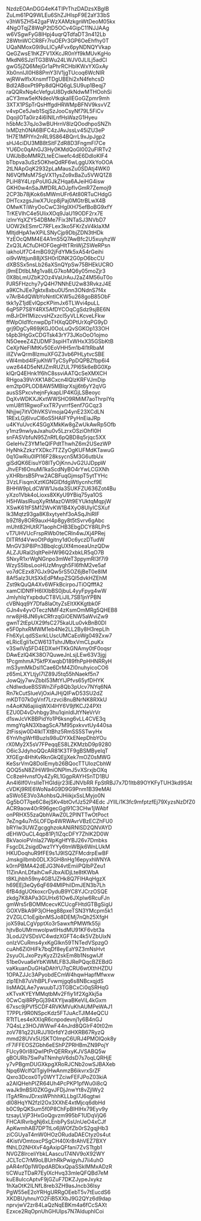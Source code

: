 NzdzEOAnDGG4eK4TIPrThzDADzsXBgIB
ZuLm61PQ9WLEu6ShZJHlspF9E2aY33bS
v3hW5ZH542gaFWzXAMzkgnWtDeoM05kx
4NgOTqjZ8WqP2tD5OCv4GipC11NJJAAg
w6VSgwFyG8IHpj4uqrQTdfaDT3n412Lb
28WtnWCCR8Fr7ruOEPr3GP6OeEhfhy0T
UQaNMoxG9i9uLICyAFvx6pyNDNQYVkap
QeGZwsE1hKZFV1XKcJR0nYf9kMUvKgHo
MkdN6SJzITG3BWu24LWJV0JLlLj5adCl
gwG5jZQ6MejGr1aPhrRCHblKWxYXGxAy
Xb0nnIJI0H88PmY3IV1jgTUcoq6WcNIR
wjRWwlflxXnsmfTDgUBEhi2xN4fehcsD
Bdl2ABoxPt9Pp8dQHQ6gLSU9up1Beqj7
raQQRxNq4cVefguU8DydkNdwMTHOohSi
aCY3mw5eKNdeoVtkqkalIEGoGZpmr9mh
3XTX1PSpTrQsHffgdHRWMpBFNV9ksvVZ
v4vpCe5Jwb1SqjSzJooCsyNf79L5FiCv
DqojIOTa0irz4i6INILnfHsWazG1Hyeu
h5bMc37qJo3wBUHrnV8lzQOodhpoSNZh
lxMDzh0NA6BlFC4zJAvJssLv45iZU3eP
1H7E1MPIYn2nRL9S864BQrrL9xJpJgp2
sHJ4ciDU3MB8tSitFZdR8D3FngmFl7Ce
YU6Dc0qAhGJ3Hy0KMdQoGl002uFIRTv2
UWJbBoMMRZLteECiwefc4dE6DdIoKlF4
bTbpva3uSz5OKheQdRF6wLggUXkYoOOA
2tLNApGqK2932pLaMausZu0SDAtj4WK0
N6VQfMsM7SgVX11ysZo9xBaZu5VWQ1Z8
PLiH8Y4LrpPoUlGJkZHqa6AJeiHG4isw
GKH0w4nSaJMfDRLAOJpfIvGmR7Zemoj9
2CP3b78jKok6sMWmUFr6At80RTuCHdgG
DHTcxzgsJiwX7Ucp8jPaj0MGtrBLwX4B
OMwKTiWryOoCwC3HglXH75efBoBG9xfY
TrKEVlhC4e5UlixXOq9JaU19ODF2rx7E
izInrYqXZY54DBMe7Fix3NTaSJ3NVbD7
UOW2kESmrC7RFLex3ko5FKrZsV4kIaXM
MItjdHpA1wXPiLSNyCjp9DbjZDN3tHDk
YzEOcQMM4E4A1mS5Q7AwBfc2U5xuyhzW
ZxQ3LACfuDHOFGegHItTRnWjZSWeRPsn
iakhoUf7C4mBG92jFdYMk5xA54rGeihi
oi9vWttjun88jXSH0rIDNK2G0pO6bcCU
dXBSSx5nsLb26aXSnQYpSw75BHEkUCRO
j9mEDtIbLMg1va8LG7koMQ6y05moZjr3
0X8bLmUZbK2Oz4VaUrAuJ2aZ4M56uT0o
PJR5FHzchy7yQ4H7NNhEU2w83RvkzJ4E
a9KChJEe7gktx8xbu0U5nn3ONdnS7f4x
v7ArB4dQWbYoNntICKW5u268goB85ObF
tkk1yZ1jdEvlQpcKPimJx6TLWvi4puLL
6qP5P7S8Y4RX5AfDYCOqCgSdz9sjBE6N
mBJrDH1MizcvsHZxzcI5yVLLKcveLFkw
ffWpOId1fcnwpDpTHXqQDPtUrXqPG9yD
grj9DgCyR69jKGJ0OoLuQvSGKOp133OH
t4pb3HgGxCDGTsk43rY73JKoOoO1ojmo
N5OeeeZ4ZUDMF3spiHTxWHxX35GSbKtB
CeXjrNeFIMtKv50EoVHH5m1b4l1tRbaM
ilIZVwQrm8IzmuXFGZ3vb6PHLytvcSBE
vW4mbd4IFjuKhWTyCSyPpDQPBZfbp6i4
uwz644D5eNfJZmRUZUL7Pl65k6eBG0Xp
klQrQ4EHnk1f6hC8ssviAATQcSeXMXCH
RHgoa39VrXK1A8Cxcn4lQlzKRFVJmDip
em2tp0PLOD8AW5MBlqrXsjj6t6yY2qVG
ausSSPxcvhejnFykapLlP4KGjLSBeoyc
DqXvWDKXJKxtWWSHO9RMiM7aoThrpIYq
vmU8fl1RgwoFxxTR7yvrrfSenf7GCqz3
Nhjjwj7itVOhVKSVmojaQ4ynE23XCdLN
1RExLGj6lvuCl6oS5HAIFYPyHnEiaJRp
u4KYuUvcK4SGgXMkKw8gZwUkAwRp5Ofb
y1mz9nwlyaJxahu0v5LzrxOSziOhfI0H
snFASVbfuN95ZnRfL6pQBD8q5rjqc5XX
GeIeHvZ3YM1eQlFPdtThwhZ6m2USezWP
HyNhkZzkzYXDkc7TZZyOgKUFMdKTawuG
0q1GwRiu0IPI16F28ksycnSM3G6utbUx
giSdQK6EisuY08ITyOjKnnJvG2UJDppW
JhvEFt6OnuMi1kaScdNyBO4rYwLCGXNh
yXHRbrsB5Prw2ACBFuqGjmspT5ytTYHc
3VzLFisqmXztKGNGlDfdgWtlycnhcf9E
BHHW9pLdCWW1Jsda3SUKFZU636Zot4Bu
yXzo1Vbk4oLioxs8XKyU9YBiq75ya1OS
H5HWaslRuqXyRtMazOWt9EYUktqMqpjW
XSwK61tFSM12WvKW1B4XyO8UlyICSXuf
Ik3Mqtz93ga8K8xytyehf3oASqJhiRIF
b9Zf8y8OR9auxH4p8gy8t5tSvrv6gAbc
mUht82HUtR71aophCHB3EbgDCY8RLPrS
vT7UHVUcFrspRWb0teCRln4wJXj4PRej
DITRfd4VwoOtPdgitny1dOc6yczDTudW
MnGV3iP8IPn3BbqlcgUXf4moeaUnzQDw
ALZJURal2lqItPeiHW96Q2xbkLR5qO7B
SNxyR1xrWgNGnpo3mWeT3ppymRI3f7i9
WzyS5IbsLooHUzMnygh5FI6fhM2ve5af
vo7dCEzx87GJx9Qw5rS5OZ6jBeT0e8IM
8Af5alz3UtSXkEdPMxpZSQl5dvkHZEhM
Zst9kQuQA4Xv6WFkBcirpoJTiOQfffA2
xamCIDNfFH6IXIbBS0jbuL4yyFpyg4wW
JmIyhIqYxpbduCT8VLiJlL7SB1jnYPBN
cVBNqq9Y7Dfa8laOtyZsEltXKKgtbk0F
GJn4v4yvOTeczNMF4zKsmOmMRg5QHEB8
nrw8jH8JN6ykCRfrzqGiOENW5aWviZw9
gwnT2tEpUX29fsC275kaULu0vkBnB0Dl
e5F0phxRMWM1eb4Ne2LL2By8H3repLlh
Fh6XyLqdSSxrkLUscUMCaEoWg049Zxw7
eLRicEgIi1xCW613TshrJMbxVmCLpuKx
v3SwIVq5FD4EDXwHTKkGNAmy0tF0oqsr
DAwEzlQ4K38O7QuweJnLsjLEw63V3jgj
1PcgmhmA75kfPXwqbD189fhPpHHNRRyH
mS3ymMkDsI1Cae6DrM4Zl0nuhyicoCO6
z65mLXYLtjyI7IZ89J5tq55hNaekf5n7
JowQjy7wvZbbI53MtYIJPfvs65yfDHYK
cNdlwdueBSSWnZiFp8Qb3pUcv7NYq6NA
Rn7kCutSIueVjOxiAJHjQIFwD53SU2dZ
mKDT07k0gVnf7Lrzvci8nuBNrNK8RXkU
n4AoKN6ajiiiqWXI4HY6V9jfKCJ24PXt
EZU0D4vDvhbgy3hu1qinldlJtYNeVrVr
d1swJcVKBBPidYo1P6ksng6vLL4CVE3q
mmgYqAN3XbagScA7M95pxkvvtUy440sa
2tFissjw0D4lklTXtBhz5RmSS5STwyHx
6YnVhgWrfIBuzIs98uDYXkENepDhbYOu
rX0My2X5sV7FPeqqES8LZKMzbD9p9280
O6ic3JdyhoQQcAR81K3TF9gBSMByeIqT
XfGEgr4HhKvRknGkQEjjXek7mOZ0sMWG
KeSsrVmQ8DoIEmyb26BQocTTUlozCbhW
QOQ5sN8ZiHiW9niONPlmJ5vXSrxjbOXq
Cc8zeHvnsfOy4ZyRL1GgpRAYHSnTD1BU
An4I6If0VrsIIeTHGIdijr23lEJNVbRR
FpStRBJ7x7D1ltb89OYKFyTUH3kd9SAt
cVDKj9RIE6WoNa4G9D9G9Pnm1B39eMAl
aSWo5E3Vo3AohbsQJHiikjxSsLMyjo0N
Gg5bOT7qe6C8ejSKv4btOvfJz52P4Edc
JYlILi1K3fc9mfptzfEj79XyzsNzDfZ0
ACR9aow40rR96gecGgl91C3CHw1jWAbf
onPRHX55zaQbhVAwZ0L2PlNTTwOtPoct
7eZng4u7n5LOFDp4WRWAvrVBzECZhFU0
bRYIw3UWZgcgghzokANiRNlSD2QNVAYD
dEHWOuCL4qp81Pj1lZqcDFY7ZhIK2D0W
BkVaoioPVnIa27WpKgHfYBJ26v7Dmbks
FsgcDL2sigdDwz1YYy6tmWBjk6WnLUkM
HKUDoqhuR9fFE9s1J9ISQZFMcdrpEwBF
JmskgiIbmb0DLX3GH8nHg16epyxhWNYA
k0rnPBMA42dEJG3N4vtEmiiPQIbPZeu1
11ZinAnLDfaihCwFJbxAIDjLte8tKWbA
t8KLjhbh59ny4GB1JZHk8Q7FlHAqHgzX
h69EEj3eQy6qF694MIPhiIDmJEN3b7Lh
6fB4dgUOtkoxcrDyduB9YC8YJCrzOSQE
zkdg7K8APa3GUHx61Ow6JXplw6RcuFJn
gmWrs5rBOMMcecvKCUcgFHtdGTBgSigU
GOXVBkA9P3jOHeg88pxeTSN3YMcpm5k1
2VZGLC1oEgibnMSJo8DEMj7nQh25XfgH
joX59aLCgVpptXo3r5awxftPMWfk55ji
hjtvBoUMrmwolpwtIHsdMU91KF6vbt3a
3LodJ2VSDsVC4wdzXGFT4c4k5VZbUixN
onIzVCuRms4yxKgGlkn59TNTedVSpzgO
cuAh6Zi0HiFk7bqDf8eyEaY9Z3mNsHvt
2syuOLJxoPzyKyzZI2skEm8b1NsgwIJf
51be0vua6eYbKWMLFB3JRePQqcBZEBdG
vaKkuanDuGHaDAhYU7qCRU6wtXthHZDU
1OPAZJJc3APyobdECmW4hqwHapfMfwxw
zlp1Eh87uVhBPLFvwmjgq6s8NBcxqjdS
IisMAQLAe7ywuubTJ3TGBCxCi0qSRHqG
xKTvxKYEYMMqtbMv2Ffiy1if2XgXkj5a
0CwCqi8RPpGj394XYljwaBKeViL4kGxm
67xsc9jPVf5CDF4RVKMVuKhAUMPeWAJ1
T7PPLr9R0NSpcKdz5FTJuAcTJlM4eQCU
RTtTLes4eXXIqR6cnpodevnj1y6B4nGJ
7Q4sLz3HOJWWwF44nJrd8QGIrF40t02m
zoV781q22URJJ1I0rfdY2dHXRB67RyzQ
mmd28UVx5USKTOImpC6URJ4PMOlQok8y
rF7iFFEOSZGbh6eEShPZPRHBmZN9PojY
FUcy90rI8IQwIPtPrQERRxyKJVSABQ5w
gBOURb7SwPaTNmhpV6dsD7s7oqLQRHjE
y7vPBgmDUGXkpgXRoRJCNb2owSJBAXeb
Npq6WclfQITgiyIHwAnmzB6ikvrxSrZF
Qxro3Dcox0Ty0WYTZciwFEFJPoZ03kiA
a2AIQHehPIZR64Uh4PcPKP1pfWu0i8cQ
waJk9nBSI0ZKGgvJFDjJnwYt8vZjlWy2
lTgAfRnvJDrxsWPhhhKLLbgI7J6qgtwi
dl08HqYN2fzI2Ox3XXhE4xtMjcq6dbHd
b0C9pQKSum5f0P8ChFpBlHlHx79Eyv9y
tzsayLVjP3HxGoQgvzm995bF1UDqVjQ6
FHCAlRvrbgNj6xLEnbPySsUnUeO4xCJf
ApKwmhAB7DPTtLo6jWOfZb0rS2gqjHb3
ziCGUyaT4mW0HOzORudaDAECtyz0s4ut
4KistVOmtoxcPSgCH40Xr8rAhVEZ7BXY
fNhLD2NHXvF4gAxipQFfani7ZvSTtgb1
NVGZ8lrceliYbkLAascu174NV9oX92WY
JCLTcC7rM9oLBUrhRkPwigyhJ7ii4uhO
pAR4nf0p1W0pdABDkxQpaSSkIMMxADzR
tiCWuzTDaR7EyIXcHvq33mleQFQBd7eM
kuE8uIccAptvF9jGZuF7DKZJypeJxykz
1hXaOtK2ILNfL8reb3ZH9asJncb36lsy
PgW55eE2oYRHgURRgOEebT5v7tEucdS6
XKDBUyhnuYO2FiB5XXbJ9G2QYz6d9dap
nprvjwV2zr84LaQzNqEBKm4a6fCcSAXt
Ezxce2RqOpnUhGHUlps7N7AlduphICoi
